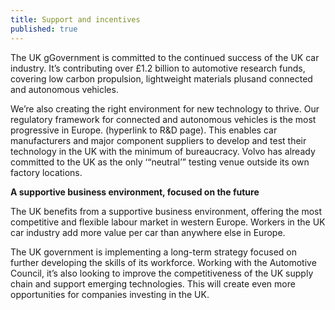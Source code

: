 ```yaml
---
title: Support and incentives
published: true
---
```

The UK gGovernment is committed to the continued success of the UK car industry. It’s contributing over £1.2 billion to automotive research funds, covering low carbon propulsion, lightweight materials plusand connected and autonomous vehicles.

We’re also creating the right environment for new technology to thrive. Our regulatory framework for connected and autonomous vehicles is the most progressive in Europe. (hyperlink to R&D page). This enables car manufacturers and major component suppliers to develop and test their technology in the UK with the minimum of bureaucracy. Volvo has already committed to the UK as the only ‘“neutral’” testing venue outside its own factory locations. 


**A supportive business environment, focused on the future**

The UK benefits from a supportive business environment, offering the most competitive and flexible labour market in western Europe. Workers in the UK car industry add more value per car than anywhere else in Europe. 


The UK government is implementing a long-term strategy focused on further developing the skills of its workforce. Working with the Automotive Council, it’s also looking to improve the competitiveness of the UK supply chain and support emerging technologies. This will create even more opportunities for companies investing in the UK. 

